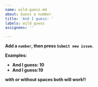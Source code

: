 ```yaml
---
name: wild-guess.md
about: Guess a number
title: 'And I guess: '
labels: wild guess
assignees: ''

---
```


<b>

Add a `number`,
then press `Submit new issue`.

Examples:
- And I guess: 10
- And I guess:19

with or without spaces both will work!!

</b>
